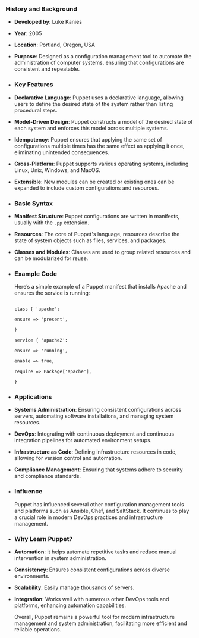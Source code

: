 ### **History and Background**
- **Developed by**: Luke Kanies
- **Year**: 2005
- **Location**: Portland, Oregon, USA
- **Purpose**: Designed as a configuration management tool to automate the administration of computer systems, ensuring that configurations are consistent and repeatable.
- ### **Key Features**
- **Declarative Language**: Puppet uses a declarative language, allowing users to define the desired state of the system rather than listing procedural steps.
- **Model-Driven Design**: Puppet constructs a model of the desired state of each system and enforces this model across multiple systems.
- **Idempotency**: Puppet ensures that applying the same set of configurations multiple times has the same effect as applying it once, eliminating unintended consequences.
- **Cross-Platform**: Puppet supports various operating systems, including Linux, Unix, Windows, and MacOS.
- **Extensible**: New modules can be created or existing ones can be expanded to include custom configurations and resources.
- ### **Basic Syntax**
- **Manifest Structure**: Puppet configurations are written in manifests, usually with the `.pp` extension.
- **Resources**: The core of Puppet's language, resources describe the state of system objects such as files, services, and packages.
- **Classes and Modules**: Classes are used to group related resources and can be modularized for reuse.
- ### **Example Code**
  
  Here’s a simple example of a Puppet manifest that installs Apache and ensures the service is running:
  
  ```puppet
  
  class { 'apache':
  
  ensure => 'present',
  
  }
  
  service { 'apache2':
  
  ensure => 'running',
  
  enable => true,
  
  require => Package['apache'],
  
  }
  
  ```
- ### **Applications**
- **Systems Administration**: Ensuring consistent configurations across servers, automating software installations, and managing system resources.
- **DevOps**: Integrating with continuous deployment and continuous integration pipelines for automated environment setups.
- **Infrastructure as Code**: Defining infrastructure resources in code, allowing for version control and automation.
- **Compliance Management**: Ensuring that systems adhere to security and compliance standards.
- ### **Influence**
  
  Puppet has influenced several other configuration management tools and platforms such as Ansible, Chef, and SaltStack. It continues to play a crucial role in modern DevOps practices and infrastructure management.
- ### **Why Learn Puppet?**
- **Automation**: It helps automate repetitive tasks and reduce manual intervention in system administration.
- **Consistency**: Ensures consistent configurations across diverse environments.
- **Scalability**: Easily manage thousands of servers.
- **Integration**: Works well with numerous other DevOps tools and platforms, enhancing automation capabilities.
  
  Overall, Puppet remains a powerful tool for modern infrastructure management and system administration, facilitating more efficient and reliable operations.